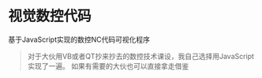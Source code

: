 # 视觉数控代码
基于JavaScript实现的数控NC代码可视化程序
> 对于大伙用VB或者QT抄来抄去的数控技术课设，我自己选择用JavaScript实现了一遍。
> 如果有需要的大伙也可以直接拿走借鉴
